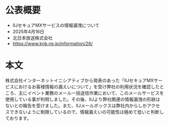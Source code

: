 # 公表概要
- IIJセキュアMXサービスの情報漏洩について
- 2025年4月16日
- 北日本放送株式会社
- https://www.knb.ne.jp/information/26/

# 本文
株式会社インターネットイニシアティブから発表のあった「IIJセキュアMXサービスにおけるお客様情報の漏えいについて」を受け弊社の利用状況を確認したところ、主にイベント業務のメール一括送信作業において、このメールサービスを使用している事が判明しました。その後、IIJより弊社関連の情報漏洩の形跡はないとの報告を受けました。また、IIJメールボックスは弊社内からしかアクセスできないように制限しているので、情報漏えいの可能性は極めて低いと判断しております。
